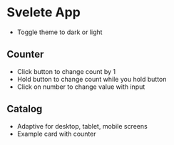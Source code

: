 # Svelete App

- Toggle theme to dark or light

## Counter

- Click button to change count by 1
- Hold button to change count while you hold button
- Click on number to change value with input

## Catalog

- Adaptive for desktop, tablet, mobile screens
- Example card with counter
